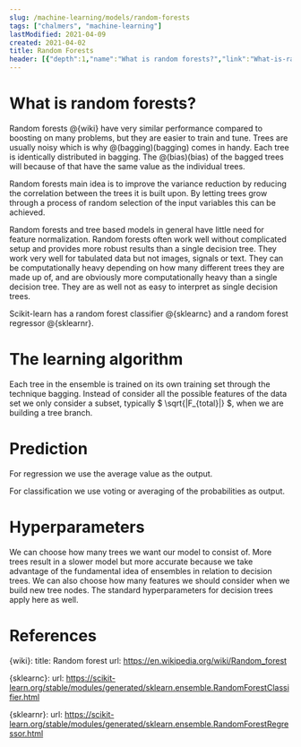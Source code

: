 ```yaml
---
slug: /machine-learning/models/random-forests
tags: ["chalmers", "machine-learning"]
lastModified: 2021-04-09
created: 2021-04-02
title: Random Forests
header: [{"depth":1,"name":"What is random forests?","link":"What-is-random-forests?"},{"depth":1,"name":"The learning algorithm","link":"The-learning-algorithm"},{"depth":1,"name":"Prediction","link":"Prediction"},{"depth":1,"name":"Hyperparameters","link":"Hyperparameters"},{"depth":1,"name":"References","link":"References"}]
---
```


# What is random forests?

Random forests @{wiki} have very similar performance compared to boosting on many problems, but they are easier to train and tune. Trees are usually noisy which is why @(bagging)(bagging) comes in handy. Each tree is identically distributed in bagging. The @(bias)(bias) of the bagged trees will because of that have the same value as the individual trees.

Random forests main idea is to improve the variance reduction by reducing the correlation between the trees it is built upon. By letting trees grow through a process of random selection of the input variables this can be achieved.

Random forests and tree based models in general have little need for feature normalization. Random forests often work well without complicated setup and provides more robust results than a single decision tree. They work very well for tabulated data but not images, signals or text. They can be computationally heavy depending on how many different trees they are made up of, and are obviously more computationally heavy than a single decision tree. They are as well not as easy to interpret as single decision trees.

Scikit-learn has a random forest classifier @{sklearnc} and a random forest regressor @{sklearnr}.

# The learning algorithm
Each tree in the ensemble is trained on its own training set through the technique bagging. Instead of consider all the possible features of the data set we only consider a subset, typically $ \sqrt{|F_{total}|} $, when we are building a tree branch.

# Prediction
For regression we use the average value as the output.

For classification we use voting or averaging of the probabilities as output.

# Hyperparameters
We can choose how many trees we want our model to consist of. More trees result in a slower model but more accurate because we take advantage of the fundamental idea of ensembles in relation to decision trees. We can also choose how many features we should consider when we build new tree nodes. The standard hyperparameters for decision trees apply here as well.

# References
{wiki}:
    title: Random forest
    url: https://en.wikipedia.org/wiki/Random_forest

{sklearnc}:
    url: https://scikit-learn.org/stable/modules/generated/sklearn.ensemble.RandomForestClassifier.html

{sklearnr}:
    url: https://scikit-learn.org/stable/modules/generated/sklearn.ensemble.RandomForestRegressor.html